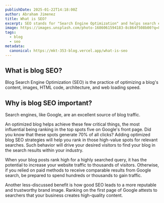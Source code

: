 ```yaml
---
publishDate: 2025-01-22T14:18:00Z
author: Abraham Jimenez
title: What is SEO?
excerpt: SEO stands for "Search Engine Optimization" and helps search engines understand your content. It helps users find your site and make a decision to visit you.
image: https://images.unsplash.com/photo-1686061594183-8c864f508b00?q=80&w=2070&auto=format&fit=crop&ixlib=rb-4.0.3&ixid=M3wxMjA3fDB8MHxwaG90by1wYWdlfHx8fGVufDB8fHx8fA%3D%3D
tags:
  - blog
  - seo
metadata:
  canonical: https://mkt-353-blog.vercel.app/what-is-seo
---
```


## What is blog SEO?

Blog Search Engine Optimization (SEO) is the practice of optimizing a blog's content, images, HTML code, architecture,
and web loading speed.

## Why is blog SEO important?

Search engines, like Google, are an excellent source of blog traffic.

An optimized blog helps achieve these few critical things, the most influential being ranking in the top spots five on Google's front page. Did you know that these spots generate 70% of all clicks? Adding optimized blog SEO strategies will help you rank in those high-value spots for relevant searches. Such behavior will drive your desired visitors to find your blog in the search results within your industry.

When your blog posts rank high for a highly searched query, it has the potential to increase your website traffic to thousands of visitors. Otherwise, if you relied on paid methods to receive comparable results from Google search, be prepared to spend hundreds or thousands to gain traffic.

Another less-discussed benefit is how good SEO leads to a more reputable and trustworthy brand image. Ranking on the first page of Google attests to searchers that your business creates high-quality content.
